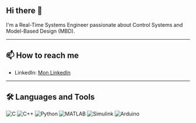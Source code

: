 ## Hi there 👋



I'm a Real-Time Systems Engineer passionate about Control Systems and Model-Based Design (MBD).

---

## 📫 How to reach me
- LinkedIn: [Mon LinkedIn](https://linkedin.com/in/aoua-asmaa-kanazoe)

---

## 🛠️ Languages and Tools
![C](https://img.shields.io/badge/-C-00599C?style=flat&logo=c)
![C++](https://img.shields.io/badge/-C++-00599C?style=flat&logo=c%2B%2B)
![Python](https://img.shields.io/badge/-Python-3776AB?style=flat&logo=python)
![MATLAB](https://img.shields.io/badge/-MATLAB-0076A8?style=flat&logo=mathworks)
![Simulink](https://img.shields.io/badge/-Simulink-F37324?style=flat&logo=simulink)
![Arduino](https://img.shields.io/badge/-Arduino-00979D?style=flat&logo=arduino)

